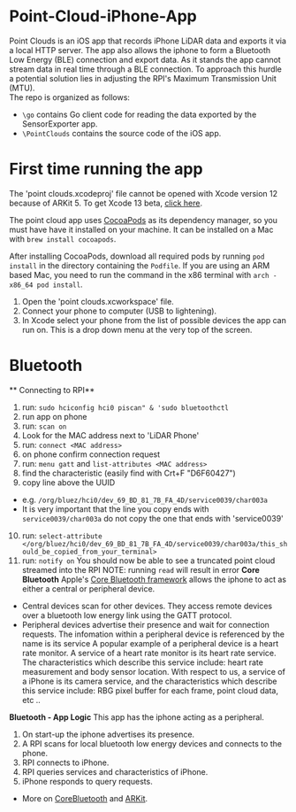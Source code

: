 # Point-Cloud-iPhone-App

Point Clouds is an iOS app that records iPhone LiDAR data and exports it via a local HTTP server.
The app also allows the iphone to form a Bluetooth Low Energy (BLE) connection and export data.
As it stands the app cannot stream data in real time through a BLE connection. To approach this hurdle a potential solution lies in adjusting the RPI's Maximum Transmission Unit (MTU).  
 The repo is organized as follows:
 - `\go` contains Go client code for reading the data exported by the SensorExporter app.
 - `\PointClouds` contains the source code of the iOS app.


# First time running the app
The 'point clouds.xcodeproj' file cannot be opened with Xcode version 12 because of ARKit 5.
To get Xcode 13 beta, [click here](https://developer.apple.com/xcode/).

The point cloud app uses [CocoaPods](https://github.com/CocoaPods/CocoaPods) as its dependency manager, so you must have have it installed on your machine. It can be installed on a Mac with `brew install cocoapods`.

After installing CocoaPods, download all required pods by running `pod install` in the directory containing the `Podfile`. If you are using an ARM based Mac, you need to run the command in the x86 terminal with `arch -x86_64 pod install`.

1. Open the 'point clouds.xcworkspace' file.
2. Connect your phone to computer (USB to lightening).
3. In Xcode select your phone from the list of possible devices the app can run on. This is a drop down menu at the very top of the screen.



# Bluetooth
** Connecting to RPI**
1. run: `sudo hciconfig hci0 piscan" & 'sudo bluetoothctl`
2. run app on phone
3. run: `scan on`
4. Look for the MAC address next to 'LiDAR Phone'
5. run: `connect <MAC address>`
6. on phone confirm connection request
7. run: `menu gatt` and `list-attributes <MAC address>`
8. find the characteristic (easily find with Crt+F "D6F60427")
9. copy line above the UUID
- e.g. `/org/bluez/hci0/dev_69_BD_81_7B_FA_4D/service0039/char003a`
- It is very important that the line you copy ends with `service0039/char003a` do not copy the one that ends with 'service0039'
10. run: `select-attribute </org/bluez/hci0/dev_69_BD_81_7B_FA_4D/service0039/char003a/this_should_be_copied_from_your_terminal>`
11. run: `notify on`
You should now be able to see a truncated point cloud streamed into the RPI
NOTE: running `read` will result in error
**Core Bluetooth**
Apple's [Core Bluetooth framework](https://developer.apple.com/documentation/corebluetooth) allows the iphone to act as either a central or peripheral device.
- Central devices scan for other devices. They access remote devices over a bluetooth low energy link using the GATT protocol.
- Peripheral devices advertise their presence and wait for connection requests. The infomation within a peripheral device is referenced by the name is its service
A popular example of a peripheral device is a heart rate monitor.
A service of a heart rate monitor is its heart rate service.
The characteristics which describe this service include: heart rate measurement and body sensor location.
With respect to us, a service of a iPhone is its camera service, and the characteristics which describe this service include: RBG pixel buffer for each frame, point cloud data, etc .. 

**Bluetooth - App Logic**
This app has the iphone acting as a peripheral.
1. On start-up the iphone advertises its presence.
2. A RPI scans for local bluetooth low energy devices and connects to the phone.
3. RPI connects to iPhone.
4. RPI queries services and characteristics of iPhone.
5. iPhone responds to query requests.

* More on [CoreBluetooth](https://developer.apple.com/documentation/corebluetooth) and [ARKit](https://developer.apple.com/documentation/arkit/).

